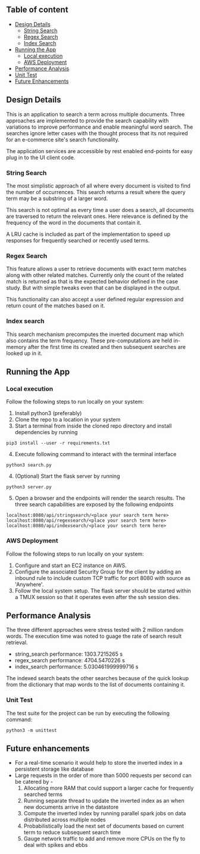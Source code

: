 ## Table of content

- [Design Details](#design-details)
    - [String Search](#string-search)
    - [Regex Search](#regex-search)
    - [Index Search](#index-search)
- [Running the App](#Running-the-App)
    - [Local execution](#local-execution)
    - [AWS Deployment](#aws-deployment)
- [Performance Analysis](#performance-analysis)
- [Unit Test](#unit-test)
- [Future Enhancements](#future-enhancements)

## Design Details

This is an application to search a term across multiple documents. Three approaches are implemented to provide the search capability with variations to improve performance and enable meaningful word search. The searches ignore letter cases with the thought process that its not required for an e-commerce site's search functionality.

The application services are accessible by rest enabled end-points for easy plug in to the UI client code.
### String Search

The most simplistic approach of all where every document is visited to find the number of occurrences. This search returns a result where the query term may be a substring of a larger word.  

This search is not optimal as every time a user does a search, all documents are traversed to return the relevant ones. Here relevance is defined by the frequency of the word in the documents that contain it.

A LRU cache is included as part of the implementation to speed up responses for frequently searched or recently used terms.

### Regex Search

This feature allows a user to retrieve documents with exact term matches along with other related matches. Currently only the count of the related match is returned as that is the expected behavior defined in the case study. But with simple tweaks even that can be displayed in the output.

This functionality can also accept a user defined regular expression and return count of the matches based on it.

### Index search

This search mechanism precomputes the inverted document map which also contains the term frequency. These pre-computations are held in-memory after the first time its created and then subsequent searches are looked up in it. 

## Running the App

### Local execution

Follow the following steps to run locally on your system:
1. Install python3 (preferably)
2. Clone the repo to a location in your system
3. Start a terminal from inside the cloned repo directory and install dependencies by running
```
pip3 install --user -r requirements.txt
```
4. Execute following command to interact with the terminal interface
```
python3 search.py
```
4. (Optional) Start the flask server by running
```
python3 server.py
```
5. Open a browser and the endpoints will render the search results. The three search capabilities are exposed by the following endpoints
```
localhost:8080/api/stringsearch/<place your search term here>
localhost:8080/api/regexsearch/<place your search term here>
localhost:8080/api/indexsearch/<place your search term here>
```

### AWS Deployment

Follow the following steps to run locally on your system:
1. Configure and start an EC2 instance on AWS.
2. Configure the associated Security Group for the client by adding an inbound rule to include custom TCP traffic for port 8080 with source as 'Anywhere'.
3. Follow the local system setup. The flask server should be started within a TMUX session so that it operates even after the ssh session dies.

## Performance Analysis

The three different approaches were stress tested with 2 million random words. The execution time was noted to guage the rate of search result retrieval.

* string_search performance: 1303.7215265 s
* regex_search performance: 4704.5470226 s
* index_search performance: 5.030461999999716 s

The indexed search beats the other searches because of the quick lookup from the dictionary that map words to the list of documents containing it.

### Unit Test

The test suite for the project can be run by executing the following command:
```
python3 -m unittest
```

## Future enhancements

* For a real-time scenario it would help to store the inverted index in a persistent storage like database
* Large requests in the order of more than 5000 requests per second can be catered by -
    1. Allocating more RAM that could support a larger cache for frequently searched terms
    2. Running separate thread to update the inverted index as an when new documents arrive in the datastore
    3. Compute the inverted index by running parallel spark jobs on data distributed across multiple nodes
    4. Probabilistically load the next set of documents based on current term to reduce subsequent search time
    5. Gauge network traffic to add and remove more CPUs on the fly to deal with spikes and ebbs